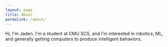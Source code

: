 ```yaml
---
layout: page
title: About
permalink: /about/
---
```


Hi, I'm Jaden.  I'm a student at CMU SCS, and I'm interested in robotics, ML, and generally getting computers to produce intelligent behaviors.